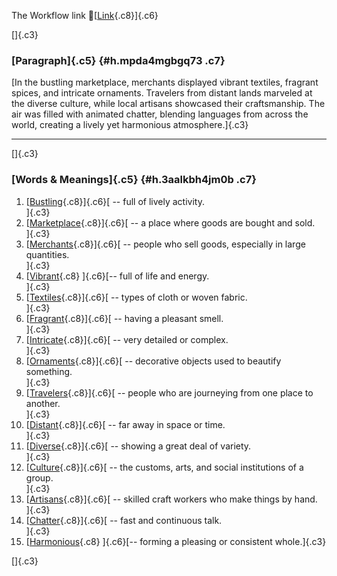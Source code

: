 The Workflow link
👏[[Link](https://www.google.com/url?q=http://www.google.com&sa=D&source=editors&ust=1757961687615308&usg=AOvVaw21RI8mI2JwZQj6HhTcaisW){.c8}]{.c6}

[]{.c3}

### [Paragraph]{.c5} {#h.mpda4mgbgq73 .c7}

[In the bustling marketplace, merchants displayed vibrant textiles,
fragrant spices, and intricate ornaments. Travelers from distant lands
marveled at the diverse culture, while local artisans showcased their
craftsmanship. The air was filled with animated chatter, blending
languages from across the world, creating a lively yet harmonious
atmosphere.]{.c3}

------------------------------------------------------------------------

[]{.c3}

### [Words & Meanings]{.c5} {#h.3aalkbh4jm0b .c7}

1.  [[Bustling](https://www.google.com/url?q=http://www.google.com&sa=D&source=editors&ust=1757961687616556&usg=AOvVaw3iTJMCAQDMkjUPvilCcT0H){.c8}]{.c6}[ --
    full of lively activity.\
    ]{.c3}
2.  [[Marketplace](https://www.google.com/url?q=http://www.google.com&sa=D&source=editors&ust=1757961687616862&usg=AOvVaw06WOdxiI4gBN9dC9vW7y1U){.c8}]{.c6}[ --
    a place where goods are bought and sold.\
    ]{.c3}
3.  [[Merchants](https://www.google.com/url?q=http://www.google.com&sa=D&source=editors&ust=1757961687617084&usg=AOvVaw1Qghaq2L36UMEOYYnzxo0r){.c8}]{.c6}[ --
    people who sell goods, especially in large quantities.\
    ]{.c3}
4.  [[Vibrant](https://www.google.com/url?q=http://www.google.com&sa=D&source=editors&ust=1757961687617328&usg=AOvVaw0rZW8w-UqJG77QMXe_1QhK){.c8}
    ]{.c6}[-- full of life and energy.\
    ]{.c3}
5.  [[Textiles](https://www.google.com/url?q=http://www.google.com&sa=D&source=editors&ust=1757961687617561&usg=AOvVaw3B_q0Z1EvQ4ohxAkbOKGGK){.c8}]{.c6}[ --
    types of cloth or woven fabric.\
    ]{.c3}
6.  [[Fragrant](https://www.google.com/url?q=http://www.google.com&sa=D&source=editors&ust=1757961687617799&usg=AOvVaw2dAO6b1CfXPEL0oZoNMRyz){.c8}]{.c6}[ --
    having a pleasant smell.\
    ]{.c3}
7.  [[Intricate](https://www.google.com/url?q=http://www.google.com&sa=D&source=editors&ust=1757961687618004&usg=AOvVaw0L9i3MOOx6ymJl3gfM1tb6){.c8}]{.c6}[ --
    very detailed or complex.\
    ]{.c3}
8.  [[Ornaments](https://www.google.com/url?q=http://www.google.com&sa=D&source=editors&ust=1757961687618282&usg=AOvVaw1f-AjMiAuX8TA4N5XWz7z0){.c8}]{.c6}[ --
    decorative objects used to beautify something.\
    ]{.c3}
9.  [[Travelers](https://www.google.com/url?q=http://www.google.com&sa=D&source=editors&ust=1757961687618587&usg=AOvVaw1Fft_RFH-90oNBd1vjn9LM){.c8}]{.c6}[ --
    people who are journeying from one place to another.\
    ]{.c3}
10. [[Distant](https://www.google.com/url?q=http://www.google.com&sa=D&source=editors&ust=1757961687618820&usg=AOvVaw1XWIzJ0uG2BJjuEgJr7a9W){.c8}]{.c6}[ --
    far away in space or time.\
    ]{.c3}
11. [[Diverse](https://www.google.com/url?q=http://www.google.com&sa=D&source=editors&ust=1757961687619015&usg=AOvVaw2N8_kM7eDMFcyM1Fv-a4Id){.c8}]{.c6}[ --
    showing a great deal of variety.\
    ]{.c3}
12. [[Culture](https://www.google.com/url?q=http://www.google.com&sa=D&source=editors&ust=1757961687619259&usg=AOvVaw02ZabCSyHf-6S3e-zYYv9r){.c8}]{.c6}[ --
    the customs, arts, and social institutions of a group.\
    ]{.c3}
13. [[Artisans](https://www.google.com/url?q=http://www.google.com&sa=D&source=editors&ust=1757961687619502&usg=AOvVaw1uJEyyinwTThHNmBaVUOvH){.c8}]{.c6}[ --
    skilled craft workers who make things by hand.\
    ]{.c3}
14. [[Chatter](https://www.google.com/url?q=http://www.google.com&sa=D&source=editors&ust=1757961687619717&usg=AOvVaw2K_jb0ubOLDyWV6Qi9ye8d){.c8}]{.c6}[ --
    fast and continuous talk.\
    ]{.c3}
15. [[Harmonious](https://www.google.com/url?q=http://www.google.com&sa=D&source=editors&ust=1757961687619893&usg=AOvVaw0WXNQskLuEIG5DjV_1zaT0){.c8}
    ]{.c6}[-- forming a pleasing or consistent whole.]{.c3}

[]{.c3}
